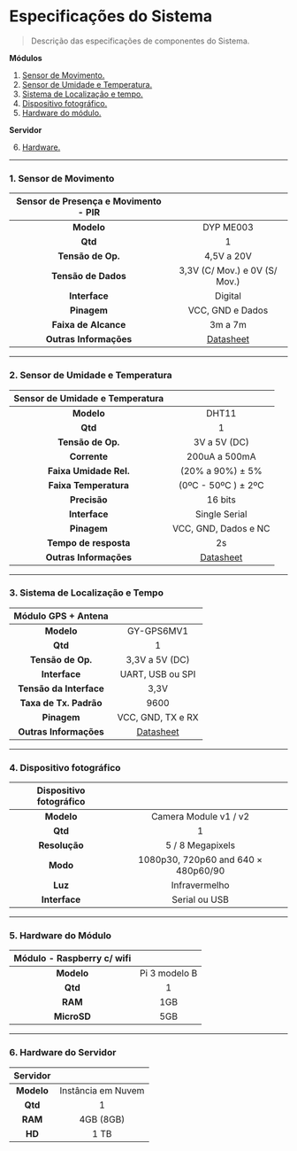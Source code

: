 # Especificações do Sistema
> Descrição das especificações de componentes do Sistema.



**Módulos**

1. [Sensor de Movimento.](#1-sensor-de-movimento)
2. [Sensor de Umidade e Temperatura.](#2-sensor-de-umidade-e-temperatura)
3. [Sistema de Localização e tempo.](#3-sistema-de-localização-e-tempo)
4. [Dispositivo fotográfico.](#4-dispositivo-fotografico)
5. [Hardware do módulo.](#5-hardware-do-modulo)

**Servidor**

6. [Hardware.](#6-hardware-do-servidor)



---



### 1. Sensor de Movimento

| Sensor de Presença e Movimento - PIR|                                |
|:------------------------------------:|:-----------------------------:|
|                **Modelo**                |           DYP ME003           |
|              **Qtd**                 |               1               |
|         **Tensão de Op.**            |           4,5V a 20V          |
|        **Tensão de Dados**           | 3,3V (C/ Mov.) e 0V (S/ Mov.) |
|           **Interface**              |            Digital            |
|            **Pinagem**               |        VCC, GND e Dados       |
|           **Faixa de Alcance**           |            3m a 7m            |
|          **Outras Informações**          |          [Datasheet](https://siccciber.com.br/wp-content/uploads/2020/06/FTC-PIR.pdf)      |

---

### 2. Sensor de Umidade e Temperatura

| Sensor de Umidade e Temperatura |                                                              |
| :-----------------------------: | :----------------------------------------------------------: |
|           **Modelo**            |                            DHT11                             |
|             **Qtd**             |                              1                               |
|        **Tensão de Op.**        |                         3V a 5V (DC)                         |
|          **Corrente**           |                        200uA a 500mA                         |
|     **Faixa Umidade Rel.**      |                       (20% a 90%) ± 5%                       |
|      **Faixa Temperatura**      |                     (0ºC - 50ºC ) ± 2ºC                      |
|          **Precisão**           |                           16 bits                            |
|          **Interface**          |                        Single Serial                         |
|           **Pinagem**           |                     VCC, GND, Dados e NC                     |
|      **Tempo de resposta**      |                              2s                              |
|     **Outras Informações**      | [Datasheet](https://img.filipeflop.com/files/download/Datasheet_DHT11.pdf) |

---

### 3. Sistema de Localização e Tempo

|   Módulo GPS + Antena   |                                                              |
| :---------------------: | :----------------------------------------------------------: |
|       **Modelo**        |                          GY-GPS6MV1                          |
|         **Qtd**         |                              1                               |
|    **Tensão de Op.**    |                        3,3V a 5V (DC)                        |
|      **Interface**      |                       UART, USB ou SPI                       |
| **Tensão da Interface** |                             3,3V                             |
| **Taxa de Tx. Padrão**  |                             9600                             |
|       **Pinagem**       |                      VCC, GND, TX e RX                       |
| **Outras Informações**  | [Datasheet](https://www.usinainfo.com.br/index.php?controller=attachment&id_attachment=97) |

---

### 4. Dispositivo fotográfico
| Dispositivo fotográfico |                                     |
|:-----------------------:|:-----------------------------------:|
|        **Modelo**       |        Camera Module v1 / v2        |
|         **Qtd**         |                  1                  |
|      **Resolução**      |           5 / 8 Megapixels          |
|         **Modo**        | 1080p30, 720p60 and 640 × 480p60/90 |
|         **Luz**         |            Infravermelho            |
|      **Interface**      |            Serial ou USB            |

---

### 5. Hardware do Módulo

| Módulo - Raspberry c/ wifi |               |
| :------------------------: | :-----------: |
|         **Modelo**         | Pi 3 modelo B |
|          **Qtd**           |       1       |
|          **RAM**           |      1GB      |
|        **MicroSD**         |      5GB      |

---

### 6. Hardware do Servidor
|  Servidor  |                    |
| :--------: | :----------------: |
| **Modelo** | Instância em Nuvem |
|  **Qtd**   |         1          |
|  **RAM**   |     4GB (8GB)      |
|   **HD**   |        1 TB        |
